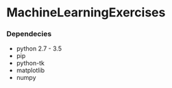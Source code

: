 # MachineLearningExercises

###  Dependecies

+ python 2.7 - 3.5
+ pip
+ python-tk
+ matplotlib
+ numpy

